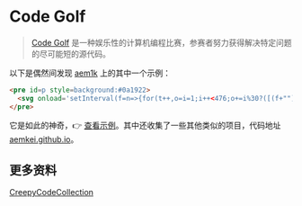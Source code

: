 # Code Golf

> [Code Golf](https://en.wikipedia.org/wiki/Code_golf) 是一种娱乐性的计算机编程比赛，参赛者努力获得解决特定问题的尽可能短的源代码。

以下是偶然间发现 [aem1k](https://aem1k.com/) 上的其中一个示例：

```html
<pre id=p style=background:#0a1922>
  <svg onload='setInterval(f=n=>{for(t++,o=i=1;i++<476;o+=i%30?([(f+"")[i%195],"o"][c=0|(h=v=>(M=Math).hypot(i/30-8+3*M.sin(t/8/v),i%30/2-7+4*M.cos(t/9/v)))(7)*h(9)*h(6)/52]||".").fontcolor(c?c>2:n):"\n");p.innerHTML=o},t=1)'>
</pre>
```

它是如此的神奇，👉 [查看示例](https://aem1k.com/meta/quine/)。其中还收集了一些其他类似的项目，代码地址 [aemkei.github.io](https://github.com/aemkei/aemkei.github.io)。

## 更多资料

[CreepyCodeCollection](https://github.com/MinhasKamal/CreepyCodeCollection)
